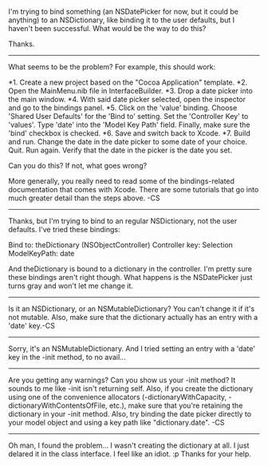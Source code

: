 I'm trying to bind something (an NSDatePicker for now, but it could be anything) to an NSDictionary, like binding it to the user defaults, but I haven't been successful. What would be the way to do this?

Thanks.

----

What seems to be the problem? For example, this should work:


*1. Create a new project based on the "Cocoa Application" template.
*2. Open the MainMenu.nib file in InterfaceBuilder.
*3. Drop a date picker into the main window.
*4. With said date picker selected, open the inspector and go to the bindings panel.
*5. Click on the 'value' binding. Choose 'Shared User Defaults' for the 'Bind to' setting. Set the 'Controller Key' to 'values'. Type 'date' into the 'Model Key Path' field. Finally, make sure the 'bind' checkbox is checked.
*6. Save and switch back to Xcode.
*7. Build and run. Change the date in the date picker to some date of your choice. Quit. Run again. Verify that the date in the picker is the date you set.


Can you do this? If not, what goes wrong?

More generally, you really need to read some of the bindings-related documentation that comes with Xcode. There are some tutorials that go into much greater detail than the steps above. -CS

----
Thanks, but I'm trying to bind to an regular NSDictionary, not the user defaults. I've tried these bindings:

    
Bind to: theDictionary (NSObjectController)
Controller key: Selection
ModelKeyPath: date


And theDictionary is bound to a dictionary in the controller. I'm pretty sure these bindings aren't right though. 
What happens is the NSDatePicker just turns gray and won't let me change it.

----
Is it an NSDictionary, or an NSMutableDictionary? You can't change it if it's not mutable. Also, make sure that the dictionary actually has an entry with a 'date' key.-CS

----
Sorry, it's an NSMutableDictionary. And I tried setting an entry with a 'date' key in the -init method, to no avail...

----
Are you getting any warnings? Can you show us your -init method? It sounds to me like -init isn't returning self. Also, if you create the dictionary using one of the convenience allocators (-dictionaryWithCapacity, -dictionaryWithContentsOfFile, etc.), make sure that you're retaining the dictionary in your -init method. Also, try binding the date picker directly to your model object and using a key path like "dictionary.date". -CS

----
Oh man, I found the problem... I wasn't creating the dictionary at all. I just delared it in the class interface. I feel like an idiot. :p Thanks for your help.
